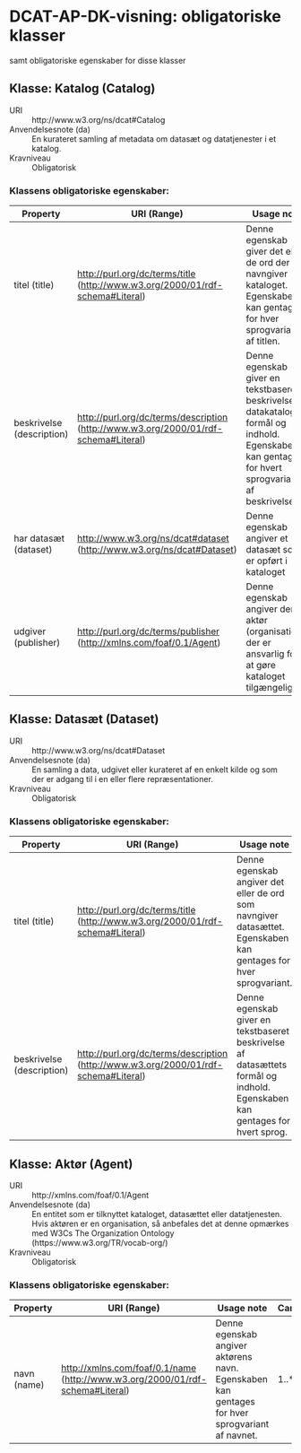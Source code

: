 # DCAT-AP-DK-visning: obligatoriske klasser
samt obligatoriske egenskaber for disse klasser
			
## Klasse: Katalog (Catalog) 
<dl class="def">
<dt>URI</dt>
<dd>http://www.w3.org/ns/dcat#Catalog</dd>
<dt>Anvendelsesnote (da) </dt>
<dd>En kurateret samling af metadata om datasæt og datatjenester i et katalog.</dd>
<dt>Kravniveau</dt>
<dd>Obligatorisk</dd>
</dl>
	 
### Klassens obligatoriske egenskaber:

Property|	URI (Range)|	Usage note|	Card |Requirement|
|---|---|---|---|---|
|titel (title)|http://purl.org/dc/terms/title	(http://www.w3.org/2000/01/rdf-schema#Literal)|Denne egenskab giver det eller de ord der navngiver kataloget. Egenskaben kan gentages for hver sprogvariant af titlen. | 1..*|	 Obligatorisk|
|beskrivelse (description)|http://purl.org/dc/terms/description	(http://www.w3.org/2000/01/rdf-schema#Literal)|Denne egenskab giver en tekstbaseret beskrivelse af datakatalogets formål og indhold. Egenskaben kan gentages for hvert sprogvariant af beskrivelsen| 1..*|	 Obligatorisk|
|har datasæt (dataset)|http://www.w3.org/ns/dcat#dataset	(http://www.w3.org/ns/dcat#Dataset)|Denne egenskab angiver et datasæt som er opført i kataloget| 1..*|	 Obligatorisk|
|udgiver (publisher)|http://purl.org/dc/terms/publisher	(http://xmlns.com/foaf/0.1/Agent)|Denne egenskab angiver den aktør (organisation) der er ansvarlig for at gøre kataloget tilgængeligt.| 1..1|	 Obligatorisk|	
			
## Klasse: Datasæt (Dataset) 
<dl class="def">
<dt>URI</dt>
<dd>http://www.w3.org/ns/dcat#Dataset</dd>
<dt>Anvendelsesnote (da) </dt>
<dd>En samling a data, udgivet eller kurateret af en enkelt kilde og som der er adgang til i en eller flere repræsentationer.</dd>
<dt>Kravniveau</dt>
<dd>Obligatorisk</dd>
</dl>
	 
### Klassens obligatoriske egenskaber:

Property|	URI (Range)|	Usage note|	Card |Requirement|
|---|---|---|---|---|
|titel (title)|http://purl.org/dc/terms/title	(http://www.w3.org/2000/01/rdf-schema#Literal)|Denne egenskab angiver det eller de ord som navngiver datasættet. Egenskaben kan gentages for hver sprogvariant.| 1..*|	 Obligatorisk|
|beskrivelse (description)|http://purl.org/dc/terms/description	(http://www.w3.org/2000/01/rdf-schema#Literal)|Denne egenskab giver en tekstbaseret beskrivelse af datasættets formål og indhold. Egenskaben kan gentages for hvert sprog.| 1..*|	 Obligatorisk|	
			
## Klasse: Aktør (Agent) 
<dl class="def">
<dt>URI</dt>
<dd>http://xmlns.com/foaf/0.1/Agent</dd>
<dt>Anvendelsesnote (da) </dt>
<dd>En entitet som er tilknyttet kataloget, datasættet eller datatjenesten. Hvis aktøren er en organisation, så anbefales det at denne opmærkes med W3Cs The Organization Ontology (https://www.w3.org/TR/vocab-org/)</dd>
<dt>Kravniveau</dt>
<dd>Obligatorisk</dd>
</dl>
	 
### Klassens obligatoriske egenskaber:

Property|	URI (Range)|	Usage note|	Card |Requirement|
|---|---|---|---|---|
|navn (name)|http://xmlns.com/foaf/0.1/name	(http://www.w3.org/2000/01/rdf-schema#Literal)|Denne egenskab angiver aktørens navn. Egenskaben kan gentages for hver sprogvariant af navnet.| 1..*|	 Obligatorisk|</BODY>
</HTML>
